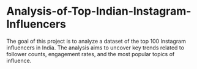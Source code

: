# Analysis-of-Top-Indian-Instagram-Influencers
The goal of this project is to analyze a dataset of the top 100 Instagram influencers in India. The analysis aims to uncover key trends related to follower counts, engagement rates, and the most popular topics of influence.
